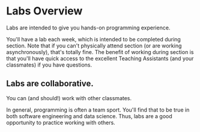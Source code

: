 # Labs Overview

Labs are intended to give you hands-on programming experience. 

You'll have a lab each week, which is intended to be completed during section. Note that if you can't physically attend section (or are working asynchronously), that's totally fine. The benefit of working during section is that you'll have quick access to the excellent Teaching Assistants (and your classmates) if you have questions.

## Labs are collaborative.  

You can (and should!) work with other classmates.  

In general, programming is often a team sport. You'll find that to be true in both software engineering and data science. Thus, labs are a good opportunity to practice working with others.


